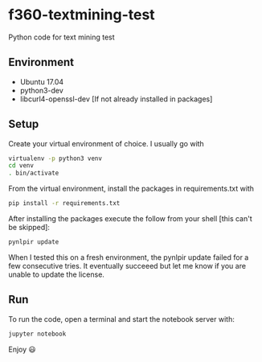 # f360-textmining-test

Python code for text mining test

## Environment

- Ubuntu 17.04
- python3-dev
- libcurl4-openssl-dev [If not already installed in packages]

## Setup

Create your virtual environment of choice. I usually go with

```bash
virtualenv -p python3 venv
cd venv
. bin/activate
```

From the virtual environment, install the packages in requirements.txt with

```bash
pip install -r requirements.txt
```

After installing the packages execute the follow from your
shell [this can't be skipped]:

```bash
pynlpir update
```

When I tested this on a fresh environment, the pynlpir update failed
for a few consecutive tries. It eventually succeeed but let me know
if you are unable to update the license.

## Run

To run the code, open a terminal and start the notebook server with:

```bash
jupyter notebook
```

Enjoy :smiley: